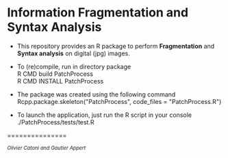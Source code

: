 


# Information Fragmentation and Syntax Analysis


* This repository provides an R package to perform **Fragmentation** and **Syntax analysis** on digital (jpg) images.
 
* To (re)compile, run in directory package <br/>
R CMD build PatchProcess <br/>
R CMD INSTALL PatchProcess

* The package was created using the following command <br/>
Rcpp.package.skeleton("PatchProcess", code_files = "PatchProcess.R")

* To launch the application, just run the R script in your console <br/>
./PatchProcess/tests/test.R


===============

<sup>*Olivier Catoni and Gautier Appert*






